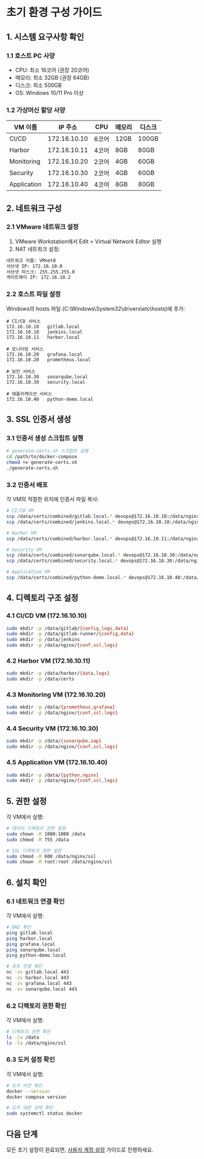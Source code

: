 # 초기 환경 구성 가이드

## 1. 시스템 요구사항 확인

### 1.1 호스트 PC 사양
- CPU: 최소 16코어 (권장 20코어)
- 메모리: 최소 32GB (권장 64GB)
- 디스크: 최소 500GB
- OS: Windows 10/11 Pro 이상

### 1.2 가상머신 할당 사양
| VM 이름 | IP 주소 | CPU | 메모리 | 디스크 |
|---------|---------|-----|--------|---------|
| CI/CD | 172.16.10.10 | 6코어 | 12GB | 100GB |
| Harbor | 172.16.10.11 | 4코어 | 8GB | 80GB |
| Monitoring | 172.16.10.20 | 2코어 | 4GB | 60GB |
| Security | 172.16.10.30 | 2코어 | 4GB | 60GB |
| Application | 172.16.10.40 | 4코어 | 8GB | 80GB |

## 2. 네트워크 구성

### 2.1 VMware 네트워크 설정
1. VMware Workstation에서 Edit > Virtual Network Editor 실행
2. NAT 네트워크 설정:
```bash
네트워크 이름: VMnet8
서브넷 IP: 172.16.10.0
서브넷 마스크: 255.255.255.0
게이트웨이 IP: 172.16.10.2
```

### 2.2 호스트 파일 설정
Windows의 hosts 파일 (C:\Windows\System32\drivers\etc\hosts)에 추가:
```plaintext
# CI/CD 서비스
172.16.10.10   gitlab.local
172.16.10.10   jenkins.local
172.16.10.11   harbor.local

# 모니터링 서비스
172.16.10.20   grafana.local
172.16.10.20   prometheus.local

# 보안 서비스
172.16.10.30   sonarqube.local
172.16.10.30   security.local

# 애플리케이션 서비스
172.16.10.40   python-demo.local
```

## 3. SSL 인증서 생성

### 3.1 인증서 생성 스크립트 실행
```bash
# generate-certs.sh 스크립트 실행
cd /path/to/docker-compose
chmod +x generate-certs.sh
./generate-certs.sh
```

### 3.2 인증서 배포
각 VM의 적절한 위치에 인증서 파일 복사:
```bash
# CI/CD VM
scp /data/certs/combined/gitlab.local.* devops@172.16.10.10:/data/nginx/ssl/
scp /data/certs/combined/jenkins.local.* devops@172.16.10.10:/data/nginx/ssl/

# Harbor VM
scp /data/certs/combined/harbor.local.* devops@172.16.10.11:/data/nginx/ssl/

# Security VM
scp /data/certs/combined/sonarqube.local.* devops@172.16.10.30:/data/nginx/ssl/
scp /data/certs/combined/security.local.* devops@172.16.10.30:/data/nginx/ssl/

# Application VM
scp /data/certs/combined/python-demo.local.* devops@172.16.10.40:/data/nginx/ssl/
```

## 4. 디렉토리 구조 설정

### 4.1 CI/CD VM (172.16.10.10)
```bash
sudo mkdir -p /data/gitlab/{config,logs,data}
sudo mkdir -p /data/gitlab-runner/{config,data}
sudo mkdir -p /data/jenkins
sudo mkdir -p /data/nginx/{conf,ssl,logs}
```

### 4.2 Harbor VM (172.16.10.11)
```bash
sudo mkdir -p /data/harbor/{data,logs}
sudo mkdir -p /data/certs
```

### 4.3 Monitoring VM (172.16.10.20)
```bash
sudo mkdir -p /data/{prometheus,grafana}
sudo mkdir -p /data/nginx/{conf,ssl,logs}
```

### 4.4 Security VM (172.16.10.30)
```bash
sudo mkdir -p /data/{sonarqube,zap}
sudo mkdir -p /data/nginx/{conf,ssl,logs}
```

### 4.5 Application VM (172.16.10.40)
```bash
sudo mkdir -p /data/{python,nginx}
sudo mkdir -p /data/nginx/{conf,ssl,logs}
```

## 5. 권한 설정

각 VM에서 실행:
```bash
# 데이터 디렉토리 권한 설정
sudo chown -R 1000:1000 /data
sudo chmod -R 755 /data

# SSL 디렉토리 권한 설정
sudo chmod -R 600 /data/nginx/ssl
sudo chown -R root:root /data/nginx/ssl
```

## 6. 설치 확인

### 6.1 네트워크 연결 확인
각 VM에서 실행:
```bash
# DNS 확인
ping gitlab.local
ping harbor.local
ping grafana.local
ping sonarqube.local
ping python-demo.local

# 포트 연결 확인
nc -zv gitlab.local 443
nc -zv harbor.local 443
nc -zv grafana.local 443
nc -zv sonarqube.local 443
```

### 6.2 디렉토리 권한 확인
각 VM에서 실행:
```bash
# 디렉토리 권한 확인
ls -la /data
ls -la /data/nginx/ssl
```

### 6.3 도커 설정 확인
각 VM에서 실행:
```bash
# 도커 버전 확인
docker --version
docker compose version

# 도커 데몬 상태 확인
sudo systemctl status docker
```

## 다음 단계
모든 초기 설정이 완료되면, [사용자 계정 설정](./02-user-accounts.md) 가이드로 진행하세요.